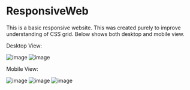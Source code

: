 # ResponsiveWeb

This is a basic responsive website. This was created purely to improve understanding of CSS grid. Below shows both desktop and mobile view.

Desktop View:

![image](https://user-images.githubusercontent.com/43559655/138159296-6d2709b7-85b9-4e27-9ee5-434cb2a6d108.png)
![image](https://user-images.githubusercontent.com/43559655/138159375-b1862d75-c654-43a3-83f1-8a375e095732.png)



Mobile View:

![image](https://user-images.githubusercontent.com/43559655/138159983-1335168c-790c-4725-865c-4d3b8b18e415.png)
![image](https://user-images.githubusercontent.com/43559655/138159698-9cf7bf9d-ba38-43f0-8294-fa193dab3ba7.png)
![image](https://user-images.githubusercontent.com/43559655/138160184-a7e20841-dcee-482e-a814-7897b0c6eaec.png)


